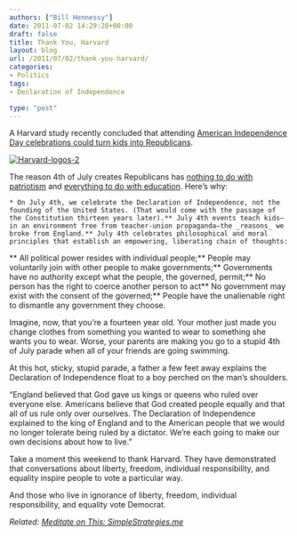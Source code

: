 ```yaml
---
authors: ["Bill Hennessy"]
date: 2011-07-02 14:29:28+00:00
draft: false
title: Thank You, Harvard
layout: blog
url: /2011/07/02/thank-you-harvard/
categories:
- Politics
tags:
- Declaration of Independence

type: "post"
---
```


A Harvard study recently concluded that attending [American Independence Day celebrations could turn kids into Republicans](https://www.usnews.com/news/blogs/washington-whispers/2011/06/30/harvard-july-4th-parades-are-right-wing). 

[![Harvard-logos-2](https://hennessysview.com/wp-content/uploads/2011/07/Harvard-logos-2_thumb.jpg)
](https://hennessysview.com/wp-content/uploads/2011/07/Harvard-logos-2.jpg)

The reason 4th of July creates Republicans has [nothing to do with patriotism](https://www.progressive.org/wx070310.html) and [everything to do with education](https://hotair.com/greenroom/archives/2011/07/01/harvard-study-july-4th-parades-turn-kids-into-republicans/). Here’s why:



    * On July 4th, we celebrate the Declaration of Independence, not the founding of the United States. (That would come with the passage of the Constitution thirteen years later).** July 4th events teach kids—in an environment free from teacher-union propaganda—the _reasons_ we broke from England.** July 4th celebrates philosophical and moral principles that establish an empowering, liberating chain of thoughts:    

** All political power resides with individual people;** People may voluntarily join with other people to make governments;** Governments have no authority except what the people, the governed, permit;** No person has the right to coerce another person to act** No government may exist with the consent of the governed;** People have the unalienable right to dismantle any government they choose.   

Imagine, now, that you’re a fourteen year old. Your mother just made you change clothes from something you wanted to wear to something she wants you to wear. Worse, your parents are making you go to a stupid 4th of July parade when all of your friends are going swimming. 

At this hot, sticky, stupid parade, a father a few feet away explains the Declaration of Independence float to a boy perched on the man’s shoulders. 

“England believed that God gave us kings or queens who ruled over everyone else. Americans believe that God created people equally and that all of us rule only over ourselves. The Declaration of Independence explained to the king of England and to the American people that we would no longer tolerate being ruled by a dictator. We’re each going to make our own decisions about how to live.”

Take a moment this weekend to thank Harvard. They have demonstrated that conversations about liberty, freedom, individual responsibility, and equality inspire people to vote a particular way.

And those who live in ignorance of liberty, freedom, individual responsibility, and equality vote Democrat.

_Related: [Meditate on This: SimpleStrategies.me](https://simplestrategies.me/meditate-on-this-why-dont-you)_
